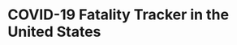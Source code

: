 # COVID-19 Fatality Tracker in the United States


[view here]: https://tannerbarcelos.github.io/COVID-19-Fatality-Visualizer/
